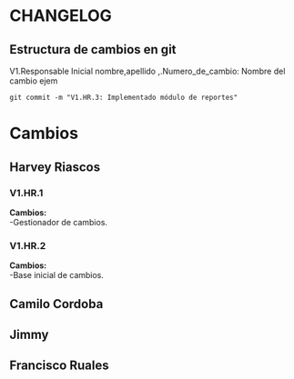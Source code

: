 # CHANGELOG
## Estructura de cambios en git
V1.Responsable Inicial nombre,apellido ,.Numero_de_cambio: Nombre del cambio
ejem
```
git commit -m "V1.HR.3: Implementado módulo de reportes"
```
# Cambios
## Harvey Riascos
### V1.HR.1
**Cambios:**  
-Gestionador de cambios.
### V1.HR.2
**Cambios:**  
-Base inicial de cambios.
## Camilo Cordoba


## Jimmy


## Francisco Ruales